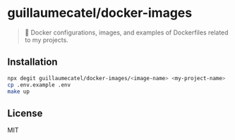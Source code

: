 # guillaumecatel/docker-images

> 🐳 Docker configurations, images, and examples of Dockerfiles related to my projects.

## Installation

```bash
npx degit guillaumecatel/docker-images/<image-name> <my-project-name>
cp .env.example .env
make up
```

## License
MIT
